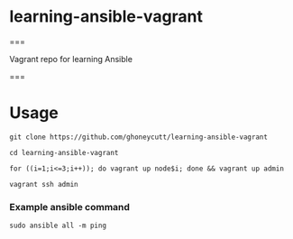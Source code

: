 # learning-ansible-vagrant
===

Vagrant repo for learning Ansible

===

# Usage


`git clone https://github.com/ghoneycutt/learning-ansible-vagrant`

`cd learning-ansible-vagrant`

`for ((i=1;i<=3;i++)); do vagrant up node$i; done && vagrant up admin`

`vagrant ssh admin`


### Example ansible command

`sudo ansible all -m ping`
